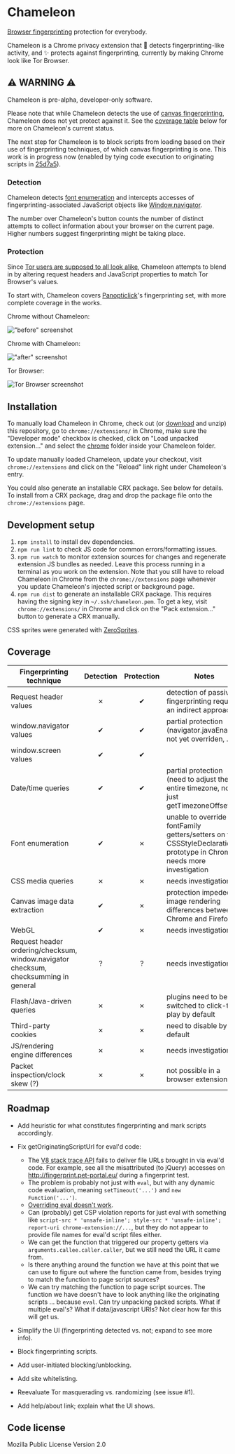 # Chameleon

[Browser fingerprinting](http://akademie.dw.de/digitalsafety/your-browsers-fingerprints-and-how-to-reduce-them/) protection for everybody.

Chameleon is a Chrome privacy extension that :star2: detects fingerprinting-like activity, and :sparkles: protects against fingerprinting, currently by making Chrome look like Tor Browser.

## :warning: WARNING :warning:

Chameleon is pre-alpha, developer-only software.

Please note that while Chameleon detects the use of [canvas fingerprinting](http://www.propublica.org/article/meet-the-online-tracking-device-that-is-virtually-impossible-to-block), Chameleon does not yet protect against it. See the [coverage table](#coverage) below for more on Chameleon's current status.

The next step for Chameleon is to block scripts from loading based on their use of fingerprinting techniques, of which canvas fingerprinting is one. This work is in progress now (enabled by tying code execution to originating scripts in [25d7a5](https://github.com/ghostwords/chameleon/commit/25d7a5971347902bac594d669de388416b1f21ca)).

### Detection

Chameleon detects [font enumeration](http://www.lalit.org/lab/javascript-css-font-detect/) and intercepts accesses of fingerprinting-associated JavaScript objects like [Window.navigator](https://developer.mozilla.org/en-US/docs/Web/API/Navigator).

The number over Chameleon's button counts the number of distinct attempts to collect information about your browser on the current page. Higher numbers suggest fingerprinting might be taking place.

### Protection

Since [Tor users are supposed to all look alike](https://www.torproject.org/projects/torbrowser/design/#fingerprinting-linkability), Chameleon attempts to blend in by altering request headers and JavaScript properties to match Tor Browser's values.

To start with, Chameleon covers [Panopticlick](https://panopticlick.eff.org/)'s fingerprinting set, with more complete coverage in the works.

Chrome without Chameleon:

!["before" screenshot](images/before.png)

Chrome with Chameleon:

!["after" screenshot](images/after.png)

Tor Browser:

![Tor Browser screenshot](images/tor.png)


## Installation

To manually load Chameleon in Chrome, check out (or [download](https://github.com/ghostwords/chameleon/archive/master.zip) and unzip) this repository, go to `chrome://extensions/` in Chrome, make sure the "Developer mode" checkbox is checked, click on "Load unpacked extension..." and select the [chrome](chrome/) folder inside your Chameleon folder.

To update manually loaded Chameleon, update your checkout, visit `chrome://extensions` and click on the "Reload" link right under Chameleon's entry.

You could also generate an installable CRX package. See below for details. To install from a CRX package, drag and drop the package file onto the `chrome://extensions` page.


## Development setup

1. `npm install` to install dev dependencies.
2. `npm run lint` to check JS code for common errors/formatting issues.
3. `npm run watch` to monitor extension sources for changes and regenerate extension JS bundles as needed. Leave this process running in a terminal as you work on the extension. Note that you still have to reload Chameleon in Chrome from the `chrome://extensions` page whenever you update Chameleon's injected script or background page.
4. `npm run dist` to generate an installable CRX package. This requires having the signing key in `~/.ssh/chameleon.pem`. To get a key, visit `chrome://extensions/` in Chrome and click on the "Pack extension..." button to generate a CRX manually.

CSS sprites were generated with [ZeroSprites](http://zerosprites.com/).


## Coverage

Fingerprinting technique | Detection | Protection | Notes
------------------------ |:---------:|:----------:| -----
Request header values | ✗ | ✔ | detection of passive fingerprinting requires an indirect approach
window.navigator values | ✔ | ✔ | partial protection (navigator.javaEnabled not yet overriden, ...)
window.screen values | ✔ | ✔
Date/time queries | ✔ | ✔ | partial protection (need to adjust the entire timezone, not just getTimezoneOffset)
Font enumeration | ✔ | ✗ | unable to override fontFamily getters/setters on the CSSStyleDeclaration prototype in Chrome; needs more investigation
CSS media queries | ✗ | ✗ | needs investigation
Canvas image data extraction | ✔ | ✗ | protection impeded by image rendering differences between Chrome and Firefox
WebGL | ✔ | ✗ | needs investigation
Request header ordering/checksum, window.navigator checksum, checksumming in general | ? | ? | needs investigation
Flash/Java-driven queries | ✗ | ✗ | plugins need to be switched to click-to-play by default
Third-party cookies | ✗ | ✗ | need to disable by default
JS/rendering engine differences | ✗ | ✗ | needs investigation
Packet inspection/clock skew (?) | ✗ | ✗ | not possible in a browser extension


## Roadmap

- Add heuristic for what constitutes fingerprinting and mark scripts accordingly.

- Fix getOriginatingScriptUrl for eval'd code:
	- The [V8 stack trace API](http://code.google.com/p/v8/wiki/JavaScriptStackTraceApi) fails to deliver file URLs brought in via eval'd code. For example, see all the misattributed (to jQuery) accesses on http://fingerprint.pet-portal.eu/ during a fingerprint test.
	- The problem is probably not just with `eval`, but with any dynamic code evaluation, meaning `setTimeout('...')` and `new Function('...')`.
	- [Overriding eval doesn't work](http://stackoverflow.com/a/2567001).
	- Can (probably) get CSP violation reports for just eval with something like `script-src * 'unsafe-inline'; style-src * 'unsafe-inline'; report-uri chrome-extension://...`, but they do not appear to provide file names for eval'd script files either.
	- We can get the function that triggered our property getters via `arguments.callee.caller.caller`, but we still need the URL it came from.
	- Is there anything around the function we have at this point that we can use to figure out where the function came from, besides trying to match the function to page script sources?
	- We can try matching the function to page script sources. The function we have doesn't have to look anything like the originating scripts ... because `eval`. Can try unpacking packed scripts. What if multiple eval's? What if data/javascript URIs? Not clear how far this will get us.

- Simplify the UI (fingerprinting detected vs. not; expand to see more info).

- Block fingerprinting scripts.

- Add user-initiated blocking/unblocking.

- Add site whitelisting.

- Reevaluate Tor masquerading vs. randomizing (see issue #1).

- Add help/about link; explain what the UI shows.


## Code license

Mozilla Public License Version 2.0
